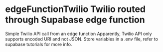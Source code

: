 # edgeFunctionTwilio Twilio routed through Supabase edge function
Simple Twilio API call from an edge function
Apparently, Twilio API only supports encoded URI and not JSON.
Store variables in a .env file, refer to supabase tutorials for more info. 
